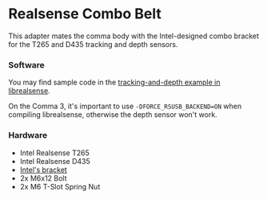 # Realsense Combo Belt

This adapter mates the comma body with the Intel-designed combo bracket for the T265 and D435 tracking and depth sensors.

### Software

You may find sample code in the [tracking-and-depth example in librealsense](https://github.com/IntelRealSense/librealsense/tree/master/examples/tracking-and-depth).

On the Comma 3, it's important to use `-DFORCE_RSUSB_BACKEND=ON` when compiling librealsense, otherwise the depth sensor won't work.

### Hardware

- Intel Realsense T265 
- Intel Realsense D435
- [Intel's bracket](https://github.com/IntelRealSense/librealsense/blob/master/examples/tracking-and-depth/bracket_t265nd435_external.stl)
- 2x M6x12 Bolt
- 2x M6 T-Slot Spring Nut